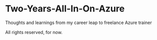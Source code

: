 # Two-Years-All-In-On-Azure

Thoughts and learnings from my career leap to freelance Azure trainer

All rights reserved, for now.